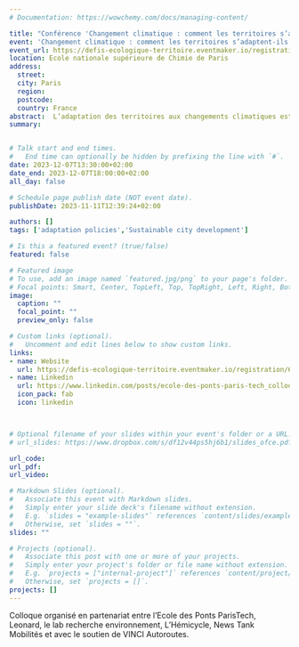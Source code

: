 ```yaml
---
# Documentation: https://wowchemy.com/docs/managing-content/

title: "Conférence 'Changement climatique : comment les territoires s’adaptent-ils ? ' "
event: 'Changement climatique : comment les territoires s’adaptent-ils ?'
event_url: https://defis-ecologique-territoire.eventmaker.io/registration/6534cd0655ddc92845cef1a2?force_new_registration=true
location: Ecole nationale supérieure de Chimie de Paris
address: 
  street: 
  city: Paris
  region:
  postcode: 
  country: France
abstract:  L’adaptation des territoires aux changements climatiques est un sujet technique, un sujet politique et un enjeu de justice sociale. Ce colloque permettra non seulement d’offrir une vue générale des problèmes posés, mais aussi de mettre en lumière, à travers deux exemples marquants, des solutions testées dans les collectivités territoriales. Innovantes sur les plans technique et organisationnel, ces solutions illustrent une nouvelle manière de conduire les politiques publiques et les activités économiques. Comment définir les stratégies d’adaptation ? Quels sont les défis politiques, technologiques et sociaux à relever ? Quels leviers pour la décarbonation ?
summary: 


# Talk start and end times.
#   End time can optionally be hidden by prefixing the line with `#`.
date: 2023-12-07T13:30:00+02:00
date_end: 2023-12-07T18:00:00+02:00
all_day: false

# Schedule page publish date (NOT event date).
publishDate: 2023-11-11T12:39:24+02:00

authors: []
tags: ['adaptation policies','Sustainable city development']

# Is this a featured event? (true/false)
featured: false

# Featured image
# To use, add an image named `featured.jpg/png` to your page's folder. 
# Focal points: Smart, Center, TopLeft, Top, TopRight, Left, Right, BottomLeft, Bottom, BottomRight.
image:
  caption: ""
  focal_point: ""
  preview_only: false

# Custom links (optional).
#   Uncomment and edit lines below to show custom links.
links:
- name: Website
  url: https://defis-ecologique-territoire.eventmaker.io/registration/6534cd0655ddc92845cef1a2
- name: Linkedin
  url: https://www.linkedin.com/posts/ecole-des-ponts-paris-tech_colloque-0712-l%C3%A9cole-des-ponts-paristech-activity-7132281378741604353-sW9y
  icon_pack: fab
  icon: linkedin



# Optional filename of your slides within your event's folder or a URL.
# url_slides: https://www.dropbox.com/s/df12v44ps5hj6b1/slides_ofce.pdf?dl=0

url_code:
url_pdf:
url_video:

# Markdown Slides (optional).
#   Associate this event with Markdown slides.
#   Simply enter your slide deck's filename without extension.
#   E.g. `slides = "example-slides"` references `content/slides/example-slides.md`.
#   Otherwise, set `slides = ""`.
slides: ""

# Projects (optional).
#   Associate this post with one or more of your projects.
#   Simply enter your project's folder or file name without extension.
#   E.g. `projects = ["internal-project"]` references `content/project/deep-learning/index.md`.
#   Otherwise, set `projects = []`.
projects: []
---
```

Colloque organisé en partenariat entre l’Ecole des Ponts ParisTech, Leonard, le lab recherche environnement, L’Hémicycle, News Tank Mobilités et avec le soutien de VINCI Autoroutes.

